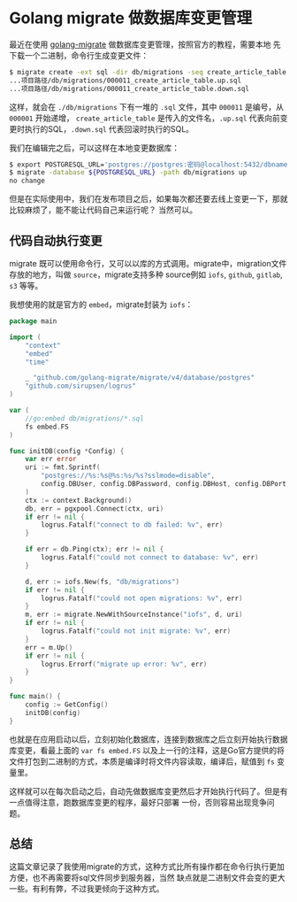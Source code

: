 # Golang migrate 做数据库变更管理

最近在使用 [golang-migrate](https://github.com/golang-migrate/migrate) 做数据库变更管理，按照官方的教程，需要本地
先下载一个二进制，命令行生成变更文件：

```bash
$ migrate create -ext sql -dir db/migrations -seq create_article_table
...项目路径/db/migrations/000011_create_article_table.up.sql
...项目路径/db/migrations/000011_create_article_table.down.sql
```

这样，就会在 `./db/migrations` 下有一堆的 `.sql` 文件，其中 `000011` 是编号，从 `000001` 开始递增，
`create_article_table` 是传入的文件名，`.up.sql` 代表向前变更时执行的SQL，`.down.sql` 代表回滚时执行的SQL。

我们在编辑完之后，可以这样在本地变更数据库：

```bash
$ export POSTGRESQL_URL='postgres://postgres:密码@localhost:5432/dbname?sslmode=disable'
$ migrate -database ${POSTGRESQL_URL} -path db/migrations up
no change
```

但是在实际使用中，我们在发布项目之后，如果每次都还要去线上变更一下，那就比较麻烦了，能不能让代码自己来运行呢？
当然可以。

## 代码自动执行变更

migrate 既可以使用命令行，又可以以库的方式调用。migrate中，migration文件存放的地方，叫做 `source`，migrate支持多种
source例如 `iofs`, `github`, `gitlab`, `s3` 等等。

我想使用的就是官方的 `embed`，migrate封装为 `iofs`：

```go
package main

import (
    "context"
    "embed"
    "time"

    _ "github.com/golang-migrate/migrate/v4/database/postgres"
    "github.com/sirupsen/logrus"
)

var (
    //go:embed db/migrations/*.sql
    fs embed.FS
)

func initDB(config *Config) {
    var err error
    uri := fmt.Sprintf(
        "postgres://%s:%s@%s:%s/%s?sslmode=disable",
        config.DBUser, config.DBPassword, config.DBHost, config.DBPort, config.DBName,
    )
    ctx := context.Background()
    db, err = pgxpool.Connect(ctx, uri)
    if err != nil {
        logrus.Fatalf("connect to db failed: %v", err)
    }

    if err = db.Ping(ctx); err != nil {
        logrus.Fatalf("could not connect to database: %v", err)
    }

    d, err := iofs.New(fs, "db/migrations")
    if err != nil {
        logrus.Fatalf("could not open migrations: %v", err)
    }
    m, err := migrate.NewWithSourceInstance("iofs", d, uri)
    if err != nil {
        logrus.Fatalf("could not init migrate: %v", err)
    }
    err = m.Up()
    if err != nil {
        logrus.Errorf("migrate up error: %v", err)
    }
}

func main() {
    config := GetConfig()
    initDB(config)
}
```

也就是在应用启动以后，立刻初始化数据库，连接到数据库之后立刻开始执行数据库变更，看最上面的 `var fs embed.FS`
以及上一行的注释，这是Go官方提供的将文件打包到二进制的方式，本质是编译时将文件内容读取，编译后，赋值到 `fs` 变量里。

这样就可以在每次启动之后，自动先做数据库变更然后才开始执行代码了。但是有一点值得注意，跑数据库变更的程序，最好只部署
一份，否则容易出现竞争问题。

## 总结

这篇文章记录了我使用migrate的方式，这种方式比所有操作都在命令行执行更加方便，也不再需要将sql文件同步到服务器，当然
缺点就是二进制文件会变的更大一些。有利有弊，不过我更倾向于这种方式。
